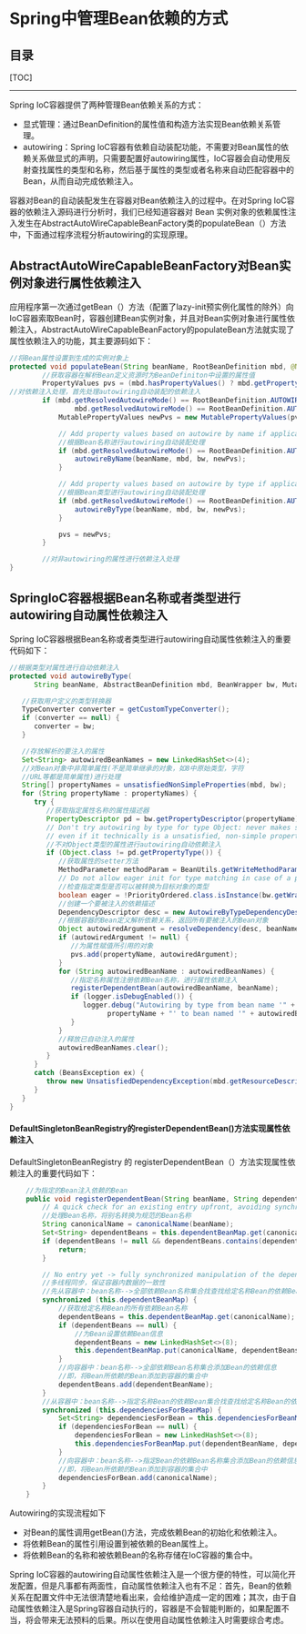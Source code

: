 # Spring中管理Bean依赖的方式

## 目录

[TOC]

---

Spring IoC容器提供了两种管理Bean依赖关系的方式：

- 显式管理：通过BeanDefinition的属性值和构造方法实现Bean依赖关系管理。
- autowiring：Spring IoC容器有依赖自动装配功能，不需要对Bean属性的依赖关系做显式的声明，只需要配置好autowiring属性，IoC容器会自动使用反射查找属性的类型和名称，然后基于属性的类型或者名称来自动匹配容器中的Bean，从而自动完成依赖注入。

容器对Bean的自动装配发生在容器对Bean依赖注入的过程中。在对Spring IoC容器的依赖注入源码进行分析时，我们已经知道容器对 Bean 实例对象的依赖属性注入发生在AbstractAutoWireCapableBeanFactory类的populateBean（）方法中，下面通过程序流程分析autowiring的实现原理。

## AbstractAutoWireCapabIeBeanFactory对Bean实例对象进行属性依赖注入

应用程序第一次通过getBean（）方法（配置了lazy-init预实例化属性的除外）向IoC容器索取Bean时，容器创建Bean实例对象，并且对Bean实例对象进行属性依赖注入，AbstractAutoWireCapableBeanFactory的populateBean方法就实现了属性依赖注入的功能，其主要源码如下：

```java
//将Bean属性设置到生成的实例对象上
protected void populateBean(String beanName, RootBeanDefinition mbd, @Nullable BeanWrapper bw) {
		//获取容器在解析Bean定义资源时为BeanDefiniton中设置的属性值
		PropertyValues pvs = (mbd.hasPropertyValues() ? mbd.getPropertyValues() : null);
//对依赖注入处理，首先处理autowiring自动装配的依赖注入
		if (mbd.getResolvedAutowireMode() == RootBeanDefinition.AUTOWIRE_BY_NAME ||
				mbd.getResolvedAutowireMode() == RootBeanDefinition.AUTOWIRE_BY_TYPE) {
			MutablePropertyValues newPvs = new MutablePropertyValues(pvs);

			// Add property values based on autowire by name if applicable.
			//根据Bean名称进行autowiring自动装配处理
			if (mbd.getResolvedAutowireMode() == RootBeanDefinition.AUTOWIRE_BY_NAME) {
				autowireByName(beanName, mbd, bw, newPvs);
			}

			// Add property values based on autowire by type if applicable.
			//根据Bean类型进行autowiring自动装配处理
			if (mbd.getResolvedAutowireMode() == RootBeanDefinition.AUTOWIRE_BY_TYPE) {
				autowireByType(beanName, mbd, bw, newPvs);
			}

			pvs = newPvs;
		}

		//对非autowiring的属性进行依赖注入处理
}
```

## SpringIoC容器根据Bean名称或者类型进行autowiring自动属性依赖注入

Spring IoC容器根据Bean名称或者类型进行autowiring自动属性依赖注入的重要代码如下：

```java
//根据类型对属性进行自动依赖注入
protected void autowireByType(
      String beanName, AbstractBeanDefinition mbd, BeanWrapper bw, MutablePropertyValues pvs) {

   //获取用户定义的类型转换器
   TypeConverter converter = getCustomTypeConverter();
   if (converter == null) {
      converter = bw;
   }

   //存放解析的要注入的属性
   Set<String> autowiredBeanNames = new LinkedHashSet<>(4);
   //对Bean对象中非简单属性(不是简单继承的对象，如8中原始类型，字符
   //URL等都是简单属性)进行处理
   String[] propertyNames = unsatisfiedNonSimpleProperties(mbd, bw);
   for (String propertyName : propertyNames) {
      try {
         //获取指定属性名称的属性描述器
         PropertyDescriptor pd = bw.getPropertyDescriptor(propertyName);
         // Don't try autowiring by type for type Object: never makes sense,
         // even if it technically is a unsatisfied, non-simple property.
         //不对Object类型的属性进行autowiring自动依赖注入
         if (Object.class != pd.getPropertyType()) {
            //获取属性的setter方法
            MethodParameter methodParam = BeanUtils.getWriteMethodParameter(pd);
            // Do not allow eager init for type matching in case of a prioritized post-processor.
            //检查指定类型是否可以被转换为目标对象的类型
            boolean eager = !PriorityOrdered.class.isInstance(bw.getWrappedInstance());
            //创建一个要被注入的依赖描述
            DependencyDescriptor desc = new AutowireByTypeDependencyDescriptor(methodParam, eager);
            //根据容器的Bean定义解析依赖关系，返回所有要被注入的Bean对象
            Object autowiredArgument = resolveDependency(desc, beanName, autowiredBeanNames, converter);
            if (autowiredArgument != null) {
               //为属性赋值所引用的对象
               pvs.add(propertyName, autowiredArgument);
            }
            for (String autowiredBeanName : autowiredBeanNames) {
               //指定名称属性注册依赖Bean名称，进行属性依赖注入
               registerDependentBean(autowiredBeanName, beanName);
               if (logger.isDebugEnabled()) {
                  logger.debug("Autowiring by type from bean name '" + beanName + "' via property '" +
                        propertyName + "' to bean named '" + autowiredBeanName + "'");
               }
            }
            //释放已自动注入的属性
            autowiredBeanNames.clear();
         }
      }
      catch (BeansException ex) {
         throw new UnsatisfiedDependencyException(mbd.getResourceDescription(), beanName, propertyName, ex);
      }
   }
}
```

#### DefauItSingIetonBeanRegistry的registerDependentBean()方法实现属性依赖注入

DefaultSingletonBeanRegistry 的 registerDependentBean（）方法实现属性依赖注入的重要代码如下：

```java
	//为指定的Bean注入依赖的Bean
	public void registerDependentBean(String beanName, String dependentBeanName) {
		// A quick check for an existing entry upfront, avoiding synchronization...
		//处理Bean名称，将别名转换为规范的Bean名称
		String canonicalName = canonicalName(beanName);
		Set<String> dependentBeans = this.dependentBeanMap.get(canonicalName);
		if (dependentBeans != null && dependentBeans.contains(dependentBeanName)) {
			return;
		}

		// No entry yet -> fully synchronized manipulation of the dependentBeans Set
		//多线程同步，保证容器内数据的一致性
		//先从容器中：bean名称-->全部依赖Bean名称集合找查找给定名称Bean的依赖Bean
		synchronized (this.dependentBeanMap) {
			//获取给定名称Bean的所有依赖Bean名称
			dependentBeans = this.dependentBeanMap.get(canonicalName);
			if (dependentBeans == null) {
				//为Bean设置依赖Bean信息
				dependentBeans = new LinkedHashSet<>(8);
				this.dependentBeanMap.put(canonicalName, dependentBeans);
			}
			//向容器中：bean名称-->全部依赖Bean名称集合添加Bean的依赖信息
			//即，将Bean所依赖的Bean添加到容器的集合中
			dependentBeans.add(dependentBeanName);
		}
		//从容器中：bean名称-->指定名称Bean的依赖Bean集合找查找给定名称Bean的依赖Bean
		synchronized (this.dependenciesForBeanMap) {
			Set<String> dependenciesForBean = this.dependenciesForBeanMap.get(dependentBeanName);
			if (dependenciesForBean == null) {
				dependenciesForBean = new LinkedHashSet<>(8);
				this.dependenciesForBeanMap.put(dependentBeanName, dependenciesForBean);
			}
			//向容器中：bean名称-->指定Bean的依赖Bean名称集合添加Bean的依赖信息
			//即，将Bean所依赖的Bean添加到容器的集合中
			dependenciesForBean.add(canonicalName);
		}
	}
```

Autowiring的实现流程如下

- 对Bean的属性调用getBean()方法，完成依赖Bean的初始化和依赖注入。
- 将依赖Bean的属性引用设置到被依赖的Bean属性上。
- 将依赖Bean的名称和被依赖Bean的名称存储在IoC容器的集合中。

Spring IoC容器的autowiring自动属性依赖注入是一个很方便的特性，可以简化开发配置，但是凡事都有两面性，自动属性依赖注入也有不足：首先，Bean的依赖关系在配置文件中无法很清楚地看出来，会给维护造成一定的困难；其次，由于自动属性依赖注入是Spring容器自动执行的，容器是不会智能判断的，如果配置不当，将会带来无法预料的后果。所以在使用自动属性依赖注入时需要综合考虑。

